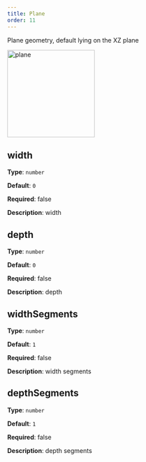 ```yaml
---
title: Plane
order: 11
---
```


Plane geometry, default lying on the XZ plane

<img alt="plane" src="https://gw.alipayobjects.com/mdn/rms_6ae20b/afts/img/A*jN9zQp3RflAAAAAAAAAAAAAAARQnAQ" height='200'/>

## width

**Type**: `number`

**Default**: `0`

**Required**: false

**Description**: width

## depth

**Type**: `number`

**Default**: `0`

**Required**: false

**Description**: depth

## widthSegments

**Type**: `number`

**Default**: `1`

**Required**: false

**Description**: width segments

## depthSegments

**Type**: `number`

**Default**: `1`

**Required**: false

**Description**: depth segments
